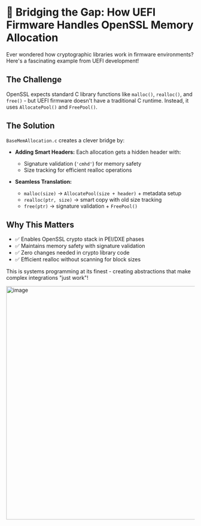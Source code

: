 # 🔧 Bridging the Gap: How UEFI Firmware Handles OpenSSL Memory Allocation

Ever wondered how cryptographic libraries work in firmware environments? Here's a fascinating example from UEFI development!

## The Challenge
OpenSSL expects standard C library functions like `malloc()`, `realloc()`, and `free()` - but UEFI firmware doesn't have a traditional C runtime. Instead, it uses `AllocatePool()` and `FreePool()`.

## The Solution
`BaseMemAllocation.c` creates a clever bridge by:

- **Adding Smart Headers:** Each allocation gets a hidden header with:
  - Signature validation (`'cmhd'`) for memory safety
  - Size tracking for efficient realloc operations

- **Seamless Translation:**
  - `malloc(size)` → `AllocatePool(size + header)` + metadata setup
  - `realloc(ptr, size)` → smart copy with old size tracking
  - `free(ptr)` → signature validation + `FreePool()`

## Why This Matters
- ✅ Enables OpenSSL crypto stack in PEI/DXE phases
- ✅ Maintains memory safety with signature validation
- ✅ Zero changes needed in crypto library code 
- ✅ Efficient realloc without scanning for block sizes

This is systems programming at its finest - creating abstractions that make complex integrations "just work"!

<img width="800" height="622" alt="image" src="https://github.com/user-attachments/assets/95d19d10-bf7e-4035-b8f0-3fd7a948721a" />

